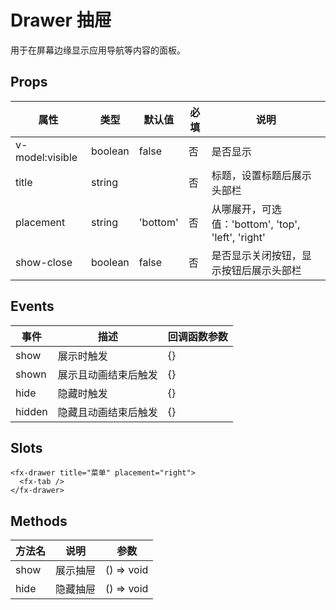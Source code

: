 # Drawer 抽屉

用于在屏幕边缘显示应用导航等内容的面板。

## Props

| 属性            | 类型    | 默认值   | 必填 | 说明                                               |
| --------------- | ------- | -------- | ---- | -------------------------------------------------- |
| v-model:visible | boolean | false    | 否   | 是否显示                                           |
| title           | string  |          | 否   | 标题，设置标题后展示头部栏                         |
| placement       | string  | 'bottom' | 否   | 从哪展开，可选值：'bottom', 'top', 'left', 'right' |
| show-close      | boolean | false    | 否   | 是否显示关闭按钮，显示按钮后展示头部栏             |

## Events

| 事件   | 描述                 | 回调函数参数 |
| ------ | -------------------- | ------------ |
| show   | 展示时触发           | {}           |
| shown  | 展示且动画结束后触发 | {}           |
| hide   | 隐藏时触发           | {}           |
| hidden | 隐藏且动画结束后触发 | {}           |

## Slots

```
<fx-drawer title="菜单" placement="right">
  <fx-tab />
</fx-drawer>
```

## Methods

| 方法名 | 说明     | 参数       |
| ------ | -------- | ---------- |
| show   | 展示抽屉 | () => void |
| hide   | 隐藏抽屉 | () => void |
